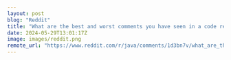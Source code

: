 ```yaml
---
layout: post
blog: "Reddit"
title: "What are the best and worst comments you have seen in a code review?"
date: 2024-05-29T13:01:17Z
image: images/reddit.png
remote_url: "https://www.reddit.com/r/java/comments/1d3bn7v/what_are_the_best_and_worst_comments_you_have/"
---
```

